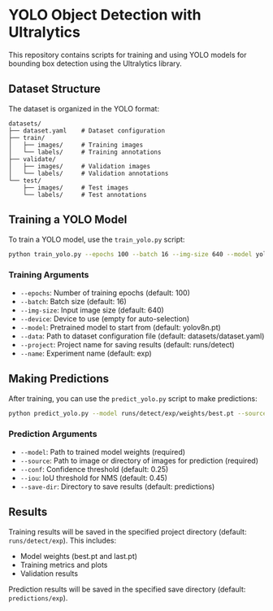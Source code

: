 # YOLO Object Detection with Ultralytics

This repository contains scripts for training and using YOLO models for bounding box detection using the Ultralytics library.

## Dataset Structure

The dataset is organized in the YOLO format:
```
datasets/
├── dataset.yaml    # Dataset configuration
├── train/
│   ├── images/     # Training images
│   └── labels/     # Training annotations
├── validate/
│   ├── images/     # Validation images
│   └── labels/     # Validation annotations
└── test/
    ├── images/     # Test images
    └── labels/     # Test annotations
```

## Training a YOLO Model

To train a YOLO model, use the `train_yolo.py` script:

```bash
python train_yolo.py --epochs 100 --batch 16 --img-size 640 --model yolov8n.pt --data datasets/dataset.yaml
```

### Training Arguments

- `--epochs`: Number of training epochs (default: 100)
- `--batch`: Batch size (default: 16)
- `--img-size`: Input image size (default: 640)
- `--device`: Device to use (empty for auto-selection)
- `--model`: Pretrained model to start from (default: yolov8n.pt)
- `--data`: Path to dataset configuration file (default: datasets/dataset.yaml)
- `--project`: Project name for saving results (default: runs/detect)
- `--name`: Experiment name (default: exp)

## Making Predictions

After training, you can use the `predict_yolo.py` script to make predictions:

```bash
python predict_yolo.py --model runs/detect/exp/weights/best.pt --source datasets/test/images --conf 0.25
```

### Prediction Arguments

- `--model`: Path to trained model weights (required)
- `--source`: Path to image or directory of images for prediction (required)
- `--conf`: Confidence threshold (default: 0.25)
- `--iou`: IoU threshold for NMS (default: 0.45)
- `--save-dir`: Directory to save results (default: predictions)

## Results

Training results will be saved in the specified project directory (default: `runs/detect/exp`). This includes:
- Model weights (best.pt and last.pt)
- Training metrics and plots
- Validation results

Prediction results will be saved in the specified save directory (default: `predictions/exp`).
